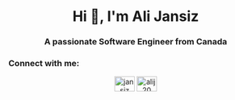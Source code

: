 <h1 align="center">Hi 👋, I'm Ali Jansiz</h1>
<h3 align="center">A passionate Software Engineer from Canada</h3>

<!-- - 👨‍💻 Portfolio & Resume [https://alijansizzz.wixsite.com/ali-jansiz](https://alijansizzz.wixsite.com/ali-jansiz) -->

<h3 align="left">Connect with me:</h3>
<p align="center">
<a href="https://linkedin.com/in/jansiz" target="blank"><img align="center" src="https://raw.githubusercontent.com/rahuldkjain/github-profile-readme-generator/master/src/images/icons/Social/linked-in-alt.svg" alt="jansiz" height="30" width="40" /></a>
<a href="https://www.leetcode.com/alij20" target="blank"><img align="center" src="https://raw.githubusercontent.com/rahuldkjain/github-profile-readme-generator/master/src/images/icons/Social/leet-code.svg" alt="alij20" height="30" width="40" /></a>
</p>


